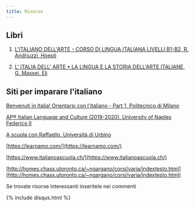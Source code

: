 ```yaml
---
title: Risorse
---
```


## Libri 

1. [L'ITALIANO DELL'ARTE - CORSO DI LINGUA ITALIANA LIVELLI B1-B2, R. Andriuzzi, Hoepli
](https://www.hoepli.it/libro/italiano-dell-arte/9788820377496.html)

1. [L' ITALIA DELL' ARTE • LA LINGUA E LA STORIA DELL'ARTE ITALIANE, G. Massei, Eli](https://www.edulingua.it/carrello-italia-dellarte)

## Siti per imparare l'italiano

[Benvenuti in Italia! Orientarsi con l'italiano - Part 1, Politecnico di Milano](https://www.pok.polimi.it/courses/course-v1:Polimi+ITA101+2019_M9/info)

[AP® Italian Language and Culture (2019-2020), University of Naples Federico II](https://courses.edx.org/courses/course-v1:WellesleyX+APIta.x+2T2019/course/)

[A scuola con Raffaello, Università di Urbino](https://mooc.uniurb.it/moodle/course/view.php?id=17)

[https://learnamo.com/](https://learnamo.com/)

[https://www.italianoascuola.ch/](https://www.italianoascuola.ch/)

[http://homes.chass.utoronto.ca/~ngargano/corsi/varia/indextesto.html](http://homes.chass.utoronto.ca/~ngargano/corsi/varia/indextesto.html)



Se trovate risorse interessanti inseritele nei commenti 

{% include disqus.html %}


